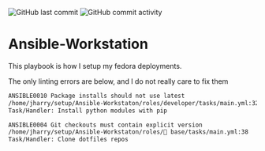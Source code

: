 ![GitHub last commit](https://img.shields.io/github/last-commit/Findarato/Ansible-Workstation.svg?style=popout) ![GitHub commit activity](https://img.shields.io/github/commit-activity/m/Findarato/Ansible-Workstation.svg)
# Ansible-Workstation

This playbook is how I setup my fedora deployments.

The only linting errors are below, and I do not really care to fix them
```bash
ANSIBLE0010 Package installs should not use latest
/home/jharry/setup/Ansible-Workstaton/roles/developer/tasks/main.yml:32
Task/Handler: Install python modules with pip

ANSIBLE0004 Git checkouts must contain explicit version
/home/jharry/setup/Ansible-Workstaton/roles/🔵 base/tasks/main.yml:38
Task/Handler: Clone dotfiles repos

```

